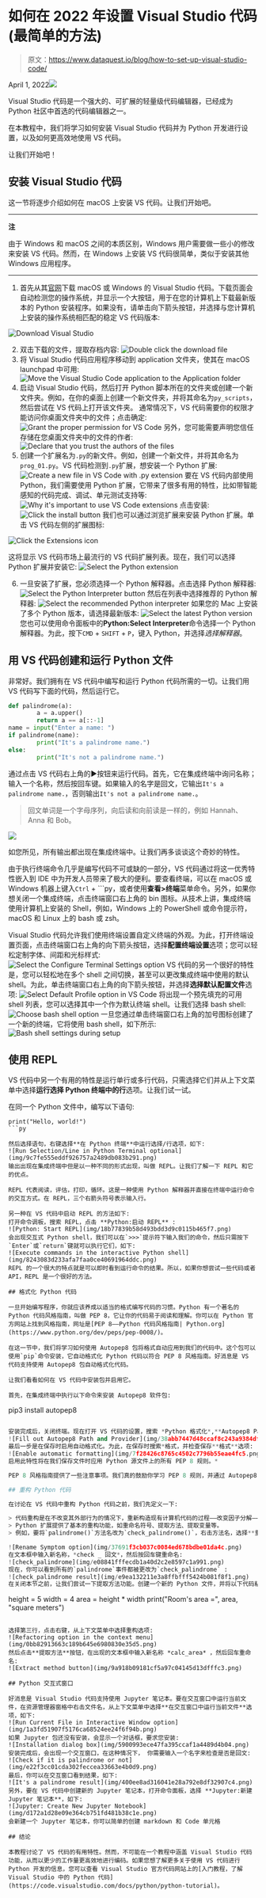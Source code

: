 # 如何在 2022 年设置 Visual Studio 代码(最简单的方法)

> 原文：<https://www.dataquest.io/blog/how-to-set-up-visual-studio-code/>

April 1, 2022![](img/42743ff5acd6938aaf47be9985cf6700.png)

Visual Studio 代码是一个强大的、可扩展的轻量级代码编辑器，已经成为 Python 社区中首选的代码编辑器之一。

在本教程中，我们将学习如何安装 Visual Studio 代码并为 Python 开发进行设置，以及如何更高效地使用 VS 代码。

让我们开始吧！

## 安装 Visual Studio 代码

这一节将逐步介绍如何在 macOS 上安装 VS 代码。让我们开始吧。

* * *

**注**

由于 Windows 和 macOS 之间的本质区别，Windows 用户需要做一些小的修改来安装 VS 代码。然而，在 Windows 上安装 VS 代码很简单，类似于安装其他 Windows 应用程序。

* * *

1.  首先从其[官网](https://code.visualstudio.com/)下载 macOS 或 Windows 的 Visual Studio 代码。下载页面会自动检测您的操作系统，并显示一个大按钮，用于在您的计算机上下载最新版本的 Python 安装程序。如果没有，请单击向下箭头按钮，并选择与您计算机上安装的操作系统相匹配的稳定 VS 代码版本:

![Download Visual Studio](img/37e838a52cba2378a98a133a5f0c5e37.png)

2.  双击下载的文件，提取存档内容:
    ![Double click the download file](img/bc266c9d8d0b13e0d931730aeac7d66e.png)
3.  将 Visual Studio 代码应用程序移动到 application 文件夹，使其在 macOS launchpad 中可用:
    ![Move the Visual Studio Code application to the Application folder](img/4958de549688281e306285d806978656.png)
4.  启动 Visual Studio 代码，然后打开 Python 脚本所在的文件夹或创建一个新文件夹。例如，在你的桌面上创建一个新文件夹，并将其命名为`py_scripts`，然后尝试在 VS 代码上打开该文件夹。
    通常情况下，VS 代码需要你的权限才能访问你桌面文件夹中的文件；点击确定:
    ![Grant the proper permission for VS Code](img/d9d49f96e51c0bd826859e1c95911153.png)
    另外，您可能需要声明您信任存储在您桌面文件夹中的文件的作者:
    ![Declare that you trust the authors of the files](img/f5b459df8030f88431e9b8835d24a3f1.png)
5.  创建一个扩展名为`.py`的新文件。例如，创建一个新文件，并将其命名为`prog_01.py`。VS 代码检测到`.py`扩展，想安装一个 Python 扩展:
    ![Create a new file in VS Code with .py extension](img/cb87bab58832a311e4158f9823854843.png)
    要在 VS 代码内部使用 Python，我们需要使用 Python 扩展，它带来了很多有用的特性，比如带智能感知的代码完成、调试、单元测试支持等:
    ![Why it's important to use VS Code extensions](img/1bc7c98c8cd97faaadbfc11818c0ab51.png)
    点击安装:
    ![Click the install button](img/3ce00ddd4381b781a112da13cbede352.png)
    我们也可以通过浏览扩展来安装 Python 扩展。单击 VS 代码左侧的扩展图标:

![Click the Extensions icon](img/4ff378aa3ce06dd1435da0baec6fa9f0.png)

这将显示 VS 代码市场上最流行的 VS 代码扩展列表。现在，我们可以选择 Python 扩展并安装它:
![Select the Python extension](img/5aea286d3d07ab450e649be016226b8a.png)

6.  一旦安装了扩展，您必须选择一个 Python 解释器。点击选择 Python 解释器:
    ![Select the Python Interpreter button](img/2103c65b5fa8dfd18b9bdf1ec82421d3.png)
    然后在列表中选择推荐的 Python 解释器:
    ![Select the recommended Python interpreter](img/d5fa4b5fc93f2341c504f813e7e212df.png)
    如果您的 Mac 上安装了多个 Python 版本，请选择最新版本:
    ![Select the latest Python version](img/4c46fb1e4fb75b936043b3c15d85a3d0.png)
    您也可以使用命令面板中的**Python:Select Interpreter**命令选择一个 Python 解释器。为此，按下`CMD` + `SHIFT` + `P`，键入 Python，并选择*选择解释器*。

## 用 VS 代码创建和运行 Python 文件

非常好。我们拥有在 VS 代码中编写和运行 Python 代码所需的一切。让我们用 VS 代码写下面的代码，然后运行它。

```py
def palindrome(a):
        a = a.upper()
        return a == a[::-1]
name = input("Enter a name: ")
if palindrome(name):
        print("It's a palindrome name.")
else:
        print("It's not a palindrome name.")
```

通过点击 VS 代码右上角的▶️按钮来运行代码。首先，它在集成终端中询问名称；输入一个名称，然后按回车键。如果输入的名字是回文，它输出`It's a palindrome name.`，否则输出`It's not a palindrome name.`。

> 回文单词是一个字母序列，向后读和向前读是一样的，例如 Hannah、Anna 和 Bob。

![](img/4da768174e450c6e6f047c2c36e32dd6.png)

如您所见，所有输出都出现在集成终端中。让我们再多谈谈这个奇妙的特性。

由于执行终端命令几乎是编写代码不可或缺的一部分，VS 代码通过将这一优秀特性嵌入到 IDE 中为开发人员带来了极大的便利。要查看终端，可以在 macOS 或 Windows 机器上键入`Ctrl` + ```py，或者使用**查看>终端**菜单命令。另外，如果你想关闭一个集成终端，点击终端窗口右上角的 bin 图标。从技术上讲，集成终端使用计算机上安装的 Shell，例如，Windows 上的 PowerShell 或命令提示符，macOS 和 Linux 上的 bash 或 zsh。

Visual Studio 代码允许我们使用终端设置自定义终端的外观。为此，打开终端设置页面，点击终端窗口右上角的向下箭头按钮，选择**配置终端设置**选项；您可以轻松定制字体、间距和光标样式:
![Select the Configure Terminal Settings option](img/4153ba59f428cb0abd58f7a3bf03b4eb.png)
VS 代码的另一个很好的特性是，您可以轻松地在多个 shell 之间切换，甚至可以更改集成终端中使用的默认 shell。为此，单击终端窗口右上角的向下箭头按钮，并选择**选择默认配置文件**选项:
![Select Default Profile option in VS Code](img/f2d31da2f2ee69692fbcd1c2e189c49c.png)
将出现一个预先填充的可用 shell 列表，您可以选择其中一个作为默认终端 shell。让我们选择 bash shell:
![Choose bash shell option](img/f515d1a714e3b2650eee15c19441ae2f.png)
一旦您通过单击终端窗口右上角的加号图标创建了一个新的终端，它将使用 bash shell，如下所示:
![Bash shell settings during setup](img/ba726afc53cf8da2b807673186321f9d.png)

## 使用 REPL

VS 代码中另一个有用的特性是运行单行或多行代码，只需选择它们并从上下文菜单中选择**运行选择 Python 终端中的行**选项。让我们试一试。

在同一个 Python 文件中，编写以下语句:

```
print("Hello, world!")
```py

然后选择语句，右键选择**在 Python 终端**中运行选择/行选项，如下:
![Run Selection/Line in Python Terminal optional](img/9c7fe555eddf926757a2489db083b291.png)
输出出现在集成终端中但是以一种不同的形式出现，叫做 REPL。让我们了解一下 REPL 和它的优点。

REPL 代表阅读，评估，打印，循环。这是一种使用 Python 解释器并直接在终端中运行命令的交互方式。在 REPL，三个右箭头符号表示输入行。

另一种在 VS 代码中启动 REPL 的方法如下:
打开命令调板，搜索 REPL，点击 **Python:启动 REPL** :
![Python: Start REPL](img/18b77839b58d493bdd3d9c0115b465f7.png)
会出现交互式 Python shell，我们可以在`>>>`提示符下输入我们的命令，然后只需按下`Enter`或`return`键就可以执行它们，如下:
![Execute commands in the interactive Python shell](img/8243083d233afa7faa0ce40691964ddc.png)
REPL 的一个很大的特点就是可以即时看到运行命令的结果。所以，如果你想尝试一些代码或者 API，REPL 是一个很好的方法。

## 格式化 Python 代码

一旦开始编写程序，你就应该养成以适当的格式编写代码的习惯。Python 有一个著名的 Python 代码风格指南，叫做 PEP 8，它让你的代码易于阅读和理解。你可以在 Python 官方网站上找到风格指南，网址是[PEP 8——Python 代码风格指南| Python.org](https://www.python.org/dev/peps/pep-0008/)。

在这一节中，我们将学习如何使用 Autopep8 包将格式自动应用到我们的代码中。这个包可以使用`pip`命令安装，它自动格式化 Python 代码以符合 PEP 8 风格指南。好消息是 VS 代码支持使用 Autopep8 包自动格式化代码。

让我们看看如何在 VS 代码中安装包并启用它。

首先，在集成终端中执行以下命令来安装 Autopep8 软件包:

```
pip3 install autopep8
```py

安装完成后，关闭终端。现在打开 VS 代码的设置，搜索 *Python 格式化*,**Autopep8 Path**和 **Provider** 字段都需要用 auto pep 8 填充，如下:
![Fill out Autopep8 Path and Provider](img/38abb7447d48ccaf8c243a9384df3079.png)
最后一步是在保存时启用自动格式化。为此，在保存时搜索*格式，并检查保存**格式**选项:
![Enable automatic formatting](img/7f28426c8765c4502c7796b55eae4fc5.png)
启用此特性将在我们保存文件时应用 Python 源文件上的所有 PEP 8 规则。*

PEP 8 风格指南提供了一些注意事项。我们真的鼓励你学习 PEP 8 规则，并通过 Autopep8 格式化包将它们自动应用到你的源代码中。

## 重构 Python 代码

在讨论在 VS 代码中重构 Python 代码之前，我们先定义一下:

> 代码重构是在不改变其外部行为的情况下，重新构造现有计算机代码的过程——改变因子分解——以使其更易于阅读和维护——[维基百科](https://en.wikipedia.org/wiki/Code_refactoring)。
> Python 扩展提供了基本的重构功能，如重命名符号、提取方法、提取变量等。
> 例如，要将`palindrome()`方法名改为`check_palindrome()`，右击方法名，选择**重命名符号**选项:

![Rename Symptom option](img/37691f3cb037c0084ed678bdbe01da4c.png)
在文本框中输入新名称，*check _ 回文*，然后按回车键重命名:
![check_palindrome](img/e08841fffecdb1a40d2c2e8597c1a991.png)
现在，你可以看到所有的`palindrome`事件都被更改为`check_palindrome` :
![check_palindrome result](img/e9ea132211e3a8ffbfff5424b081f8f1.png)
在关闭本节之前，让我们尝试一下提取方法功能。创建一个新的 Python 文件，并将以下代码粘贴到其中。

```
height = 5
width = 4
area = height * width
print("Room's area =", area, "square meters")
```

选择第三行，点击右键，从上下文菜单中选择重构选项:
![Refactoring option in the context menu](img/0bb82913663c189b645e6980830e35d5.png)
然后点击**提取方法**按钮，在出现的文本框中输入新名称 *calc_area* ，然后回车重命名:
![Extract method button](img/9a918b09181cf5a97c04145d13dfffc3.png)

## Python 交互式窗口

好消息是 Visual Studio 代码支持使用 Jupyter 笔记本。要在交互窗口中运行当前文件，在资源管理器窗格中右击文件名，从上下文菜单中选择**在交互窗口中运行当前文件**选项，如下:
![Run Current File in Interactive Window option](img/1a3fd51907f5176ca68524ee24f6f94b.png)
如果 Jupyter 包还没有安装，会显示一个对话框，要求您安装:
![Installation dialog box](img/5900993ece47fa395ccaf1a4489d4b04.png)
安装完成后，会出现一个交互窗口，在这种情况下， 你需要输入一个名字来检查是否是回文:
![Check if it is palindrome or not](img/e22f3cc01cda302feccea33663e4b0d9.png)
最后，你可以在交互窗口看到结果，如下:
![It's a palindrome result](img/400ee8ad316041e28a792e8df32907c4.png)
另外，要在 VS 代码中创建新的 Jupyter 笔记本，打开命令面板，选择 **Jupyter:新建 Jupyter 笔记本**，如下:
![Jupyter: Create New Jupyter Notebook](img/d172a1d28e09e364cb751fd481b38c1e.png)
会新建一个 Jupyter 笔记本，你可以简单的创建 markdown 和 Code 单元格

## 结论

本教程讨论了 VS 代码的有用特性。然而，不可能在一个教程中涵盖 Visual Studio 代码功能，从而以更少的工作量更高效地进行编码。如果您想了解更多关于使用 VS 代码进行 Python 开发的信息，您可以查看 Visual Studio 官方代码网站上的[入门教程，了解 Visual Studio 中的 Python 代码](https://code.visualstudio.com/docs/python/python-tutorial)。
